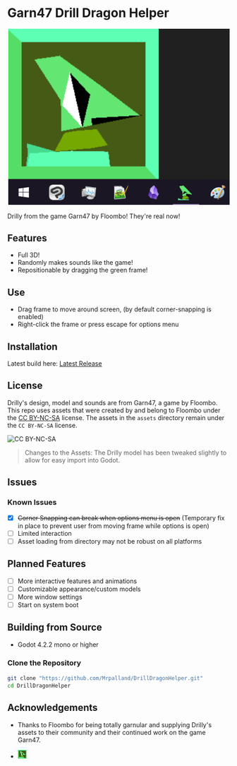 # Garn47 Drill Dragon Helper 

![Drilly](.github/images/Drilly_Anim.webp)

Drilly from the game Garn47 by Floombo! They're real now!

## Features

- Full 3D!
- Randomly makes sounds like the game!
- Repositionable by dragging the green frame!

## Use
- Drag frame to move around screen, (by default corner-snapping is enabled)
- Right-click the frame or press escape for options menu


## Installation

Latest build here: [Latest Release](https://github.com/Mrpalland/DrillDragonHelper/releases/latest)

## License

Drilly's design, model and sounds are from Garn47, a game by Floombo. This repo uses assets that were created by and belong to Floombo under the [CC BY-NC-SA](https://creativecommons.org/licenses/by-nc-sa/4.0/) license. The assets in the `assets` directory remain under the `CC BY-NC-SA` license.

![CC BY-NC-SA](https://licensebuttons.net/l/by-nc-sa/4.0/88x31.png)

> Changes to the Assets: The Drilly model has been tweaked slightly to allow for easy import into Godot.

## Issues

### Known Issues

- [X] ~~Corner Snapping can break when options menu is open~~ (Temporary fix in place to prevent user from moving frame while options is open)
- [ ] Limited interaction
- [ ] Asset loading from directory may not be robust on all platforms

## Planned Features

- [ ] More interactive features and animations
- [ ] Customizable appearance/custom models
- [ ] More window settings
- [ ] Start on system boot

## Building from Source

- Godot 4.2.2 mono or higher

### Clone the Repository

```bash
git clone "https://github.com/Mrpalland/DrillDragonHelper.git"
cd DrillDragonHelper
```

## Acknowledgements

- Thanks to Floombo for being totally garnular and supplying Drilly's assets to their community and their continued work on the game Garn47.

- <img src=".github/images/Drilly.png" alt="drawing" width="20"/>
